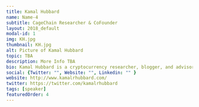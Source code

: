 ```yaml
---
title: Kamal Hubbard
name: Name-4
subtitle: CageChain Researcher & CoFounder
layout: 2018_default
modal-id: 1
img: KH.jpg
thumbnail: KH.jpg
alt: Picture of Kamal Hubbard
topic: TBA
description: More Info TBA
bio: Kamal Hubbard is a cryptocurrency researcher, blogger, and advisor.  He began his exploration of blockchain technology in 2013 after learning about Bitcoin while conducting research into securities litigation at the Rock Center for Corporate Governance at Stanford University.  Mr. Hubbard went on to steadfastly watch the cryptocurrency markets and its patterns of fraud and losses.  Kamal is a former Mayoral Appointee to the San Francisco Airport Commission’s Office of Social Responsibility and Community Sustainability.  In that position, Mr. Hubbard certified small businesses under the Airport Concession Disadvantaged Business Enterprise (“ACDBE”) program.  Kamal joined CageChain with the dual purpose of shortening the learning curve associated with blockchain technology and quickening wide scale cryptocurrency adoption.  Mr. Hubbard has served as a member of the board of Sustainable San Mateo County and the former Chair of the California Unified Certification Program's ACDBE cluster.  Kamal has served as an advisor to the Tao Music Blockchain (XTO) and is assisting with the upcoming launch of AltMarket, Inc.
social: {Twitter: "", Website: "", Linkedin: "" }
website: http://www.kamalrhubbard.com/
twitter: https://twitter.com/kamalrhubbard
tags: [speaker]
featuredOrder: 4
---
```

